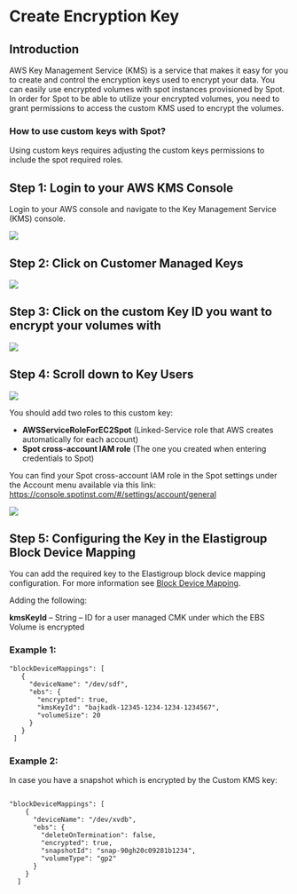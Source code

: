 # Create Encryption Key

## Introduction

AWS Key Management Service (KMS) is a service that makes it easy for you to create and control the encryption keys used to encrypt your data. You can easily use encrypted volumes with spot instances provisioned by Spot. In order for Spot to be able to utilize your encrypted volumes, you need to grant permissions to access the custom KMS used to encrypt the volumes.

### How to use custom keys with Spot?

Using custom keys requires adjusting the custom keys permissions to include the spot required roles.

## Step 1: Login to your AWS KMS Console

Login to your AWS console and navigate to the Key Management Service (KMS) console.

<img src="/elastigroup/_media/create-encryption-key_1.png" />

## Step 2: Click on Customer Managed Keys

<img src="/elastigroup/_media/create-encryption-key_2.png" />

## Step 3: Click on the custom Key ID you want to encrypt your volumes with

<img src="/elastigroup/_media/create-encryption-key_3.png" />

## Step 4: Scroll down to Key Users

<img src="/elastigroup/_media/create-encryption-key_4.png" />

You should add two roles to this custom key:

- **AWSServiceRoleForEC2Spot** (Linked-Service role that AWS creates automatically for each account)
- **Spot cross-account IAM role** (The one you created when entering credentials to Spot)

You can find your Spot cross-account IAM role in the Spot settings under the Account menu available via this link: https://console.spotinst.com/#/settings/account/general

<img src="/elastigroup/_media/create-encryption-key_5.png" />

## Step 5: Configuring the Key in the Elastigroup Block Device Mapping

You can add the required key to the Elastigroup block device mapping configuration. For more information see [Block Device Mapping](elastigroup/features/compute/block-device-mapping).

Adding the following:

**kmsKeyId** – String – ID for a user managed CMK under which the EBS Volume is encrypted

### Example 1:

```
"blockDeviceMappings": [
   {
     "deviceName": "/dev/sdf",
     "ebs": {
       "encrypted": true,
       "kmsKeyId": "bajkadk-12345-1234-1234-1234567",
       "volumeSize": 20
     }
   }
 ]
```

### Example 2:

In case you have a snapshot which is encrypted by the Custom KMS key:

```

"blockDeviceMappings": [
    {
      "deviceName": "/dev/xvdb",
      "ebs": {
        "deleteOnTermination": false,
        "encrypted": true,
        "snapshotId": "snap-90gh20c09281b1234",
        "volumeType": "gp2"
      }
    }
  ]
```

